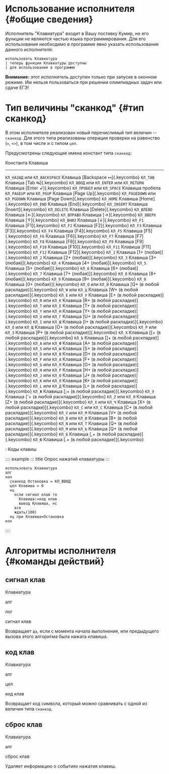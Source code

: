 # Использование исполнителя {#общие сведения}

Исполнитель \"Клавиатура\" входит в Вашу поставку Кумир, но его функции
не являются частью языка программирования. Для его использования
необходимо в программе явно указать использование данного исполнителя:

    использовать Клавиатура
    | теперь функции Клавиатуры доступны
    | для использования в программе

            

**Внимание:** этот исполнитель доступен только при запуске в оконном
режиме. Им нельзя пользоваться при решении олимпиадных задач или сдаче
ЕГЭ!

# Тип величины \"сканкод\" {#тип сканкод}

В этом исполнителе реализован новый перечислимый тип величин \--
`сканкод`. Для этого типа реализованы операции проверки на равенство
(`=`, `<>`), в том числе и с типом `цел`.

Предусмотрены следующие имена констант типа `сканкод`:

  Константа                                  Клавиша
  ------------------------------------------ ----------------------------------------------
  `КЛ_НАЗАД` или `КЛ_BACKSPACE`              Клавиша [Backspace ↤]{.keycombo}
  `КЛ_TAB`                                   Клавиша [Tab ⇆]{.keycombo}
  `КЛ_ВВОД` или `КЛ_ENTER` или `КЛ_RETURN`   Клавиша [Enter ↲]{.keycombo}
  `КЛ_ПРОБЕЛ` или `КЛ_SPACE`                 Клавиша пробела
  `КЛ_PAGEUP` или `КЛ_PGUP`                  Клавиша [Page Up]{.keycombo}
  `КЛ_PAGEDOWN` или `КЛ_PGDOWN`              Клавиша [Page Down]{.keycombo}
  `КЛ_HOME`                                  Клавиша [Home]{.keycombo}
  `КЛ_END`                                   Клавиша [End]{.keycombo}
  `КЛ_INSERT`                                Клавиша [Insert]{.keycombo}
  `КЛ_DELETE`                                Клавиша [Delete]{.keycombo}
  `КЛ_ВЛЕВО`                                 Клавиша [←]{.keycombo}
  `КЛ_ВПРАВО`                                Клавиша [→]{.keycombo}
  `КЛ_ВВЕРХ`                                 Клавиша [↑]{.keycombo}
  `КЛ_ВНИЗ`                                  Клавиша [↓]{.keycombo}
  `КЛ_F1`                                    Клавиша [F1]{.keycombo}
  `КЛ_F2`                                    Клавиша [F2]{.keycombo}
  `КЛ_F3`                                    Клавиша [F3]{.keycombo}
  `КЛ_F4`                                    Клавиша [F4]{.keycombo}
  `КЛ_F5`                                    Клавиша [F5]{.keycombo}
  `КЛ_F6`                                    Клавиша [F6]{.keycombo}
  `КЛ_F7`                                    Клавиша [F7]{.keycombo}
  `КЛ_F8`                                    Клавиша [F8]{.keycombo}
  `КЛ_F9`                                    Клавиша [F9]{.keycombo}
  `КЛ_F10`                                   Клавиша [F10]{.keycombo}
  `КЛ_F11`                                   Клавиша [F11]{.keycombo}
  `КЛ_F12`                                   Клавиша [F12]{.keycombo}
  `КЛ_1`                                     Клавиша [1+ (любая)]{.keycombo}
  `КЛ_2`                                     Клавиша [2+ (любая)]{.keycombo}
  `КЛ_3`                                     Клавиша [3+ (любая)]{.keycombo}
  `КЛ_4`                                     Клавиша [4+ (любая)]{.keycombo}
  `КЛ_5`                                     Клавиша [5+ (любая)]{.keycombo}
  `КЛ_6`                                     Клавиша [6+ (любая)]{.keycombo}
  `КЛ_7`                                     Клавиша [7+ (любая)]{.keycombo}
  `КЛ_8`                                     Клавиша [8+ (любая)]{.keycombo}
  `КЛ_9`                                     Клавиша [9+ (любая)]{.keycombo}
  `КЛ_0`                                     Клавиша [0+ (любая)]{.keycombo}
  `КЛ_Q` или `КЛ_Й`                          Клавиша [Q+ (в любой раскладке)]{.keycombo}
  `КЛ_W` или `КЛ_Ц`                          Клавиша [W+ (в любой раскладке)]{.keycombo}
  `КЛ_E` или `КЛ_У`                          Клавиша [E+ (в любой раскладке)]{.keycombo}
  `КЛ_R` или `КЛ_К`                          Клавиша [R+ (в любой раскладке)]{.keycombo}
  `КЛ_T` или `КЛ_Е`                          Клавиша [T+ (в любой раскладке)]{.keycombo}
  `КЛ_Y` или `КЛ_Н`                          Клавиша [Y+ (в любой раскладке)]{.keycombo}
  `КЛ_U` или `КЛ_Г`                          Клавиша [U+ (в любой раскладке)]{.keycombo}
  `КЛ_I` или `КЛ_Ш`                          Клавиша [I+ (в любой раскладке)]{.keycombo}
  `КЛ_O` или `КЛ_Щ`                          Клавиша [O+ (в любой раскладке)]{.keycombo}
  `КЛ_P` или `КЛ_З`                          Клавиша [P+ (в любой раскладке)]{.keycombo}
  `КЛ_Х`                                     Клавиша [\[+ (в любой раскладке)]{.keycombo}
  `КЛ_Ъ`                                     Клавиша [\]+ (в любой раскладке)]{.keycombo}
  `КЛ_A` или `КЛ_Ф`                          Клавиша [A+ (в любой раскладке)]{.keycombo}
  `КЛ_S` или `КЛ_Ы`                          Клавиша [S+ (в любой раскладке)]{.keycombo}
  `КЛ_D` или `КЛ_В`                          Клавиша [D+ (в любой раскладке)]{.keycombo}
  `КЛ_F` или `КЛ_А`                          Клавиша [F+ (в любой раскладке)]{.keycombo}
  `КЛ_G` или `КЛ_П`                          Клавиша [G+ (в любой раскладке)]{.keycombo}
  `КЛ_H` или `КЛ_Р`                          Клавиша [H+ (в любой раскладке)]{.keycombo}
  `КЛ_J` или `КЛ_О`                          Клавиша [J+ (в любой раскладке)]{.keycombo}
  `КЛ_K` или `КЛ_Л`                          Клавиша [K+ (в любой раскладке)]{.keycombo}
  `КЛ_L` или `КЛ_Д`                          Клавиша [L+ (в любой раскладке)]{.keycombo}
  `КЛ_Ж`                                     Клавиша [;+ (в любой раскладке)]{.keycombo}
  `КЛ_Э`                                     Клавиша [\'+ (в любой раскладке)]{.keycombo}
  `КЛ_Z` или `КЛ_Я`                          Клавиша [Z+ (в любой раскладке)]{.keycombo}
  `КЛ_X` или `КЛ_Ч`                          Клавиша [X+ (в любой раскладке)]{.keycombo}
  `КЛ_C` или `КЛ_С`                          Клавиша [C+ (в любой раскладке)]{.keycombo}
  `КЛ_V` или `КЛ_М`                          Клавиша [V+ (в любой раскладке)]{.keycombo}
  `КЛ_B` или `КЛ_И`                          Клавиша [B+ (в любой раскладке)]{.keycombo}
  `КЛ_N` или `КЛ_Т`                          Клавиша [Q+ (в любой раскладке)]{.keycombo}
  `КЛ_M` или `КЛ_Ь`                          Клавиша [Q+ (в любой раскладке)]{.keycombo}
  `КЛ_Б`                                     Клавиша [,+ (в любой раскладке)]{.keycombo}
  `КЛ_Ю`                                     Клавиша [.+ (в любой раскладке)]{.keycombo}

  : Коды клавиш

:::: example
::: title
Опрос нажатий клавиатуры
:::

    использовать Клавиатура
    алг
    нач
      сканкод Остановка = КЛ_ВВОД
      цел Клавиша = 0
      нц
        если сигнал клав то
          Клавиша:=код клав
          вывод Клавиша, нс
        все
        ждать(100)
      кц при Клавиша=Остановка
    кон

                
::::

# Алгоритмы исполнителя {#команды действий}

## сигнал клав

Клавиатура

алг

лог

сигнал клав

Возвращает `да`, если с момента начала выполнения, или предыдущего
вызова этого алгоритма была нажата клавиша.

## код клав

Клавиатура

алг

цел

код клав

Возвращает код символа, который можно сравнивать с одной из величин типа
`сканкод`.

## сброс клав

Клавиатура

алг

сброс клав

Удаляет информацию о событиях нажатия клавиш.
